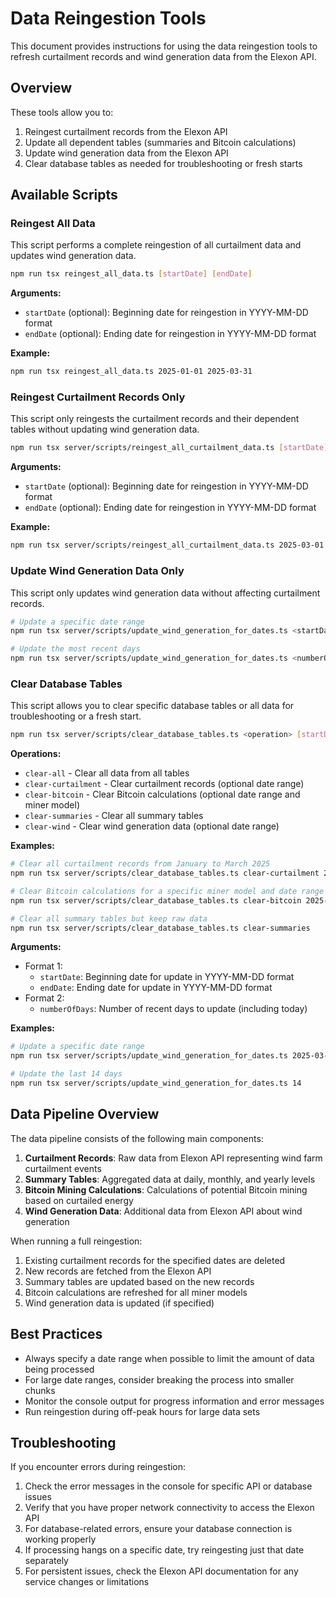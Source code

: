 # Data Reingestion Tools

This document provides instructions for using the data reingestion tools to refresh curtailment records and wind generation data from the Elexon API.

## Overview

These tools allow you to:
1. Reingest curtailment records from the Elexon API
2. Update all dependent tables (summaries and Bitcoin calculations)  
3. Update wind generation data from the Elexon API
4. Clear database tables as needed for troubleshooting or fresh starts

## Available Scripts

### Reingest All Data

This script performs a complete reingestion of all curtailment data and updates wind generation data.

```bash
npm run tsx reingest_all_data.ts [startDate] [endDate]
```

**Arguments:**
- `startDate` (optional): Beginning date for reingestion in YYYY-MM-DD format
- `endDate` (optional): Ending date for reingestion in YYYY-MM-DD format

**Example:**
```bash
npm run tsx reingest_all_data.ts 2025-01-01 2025-03-31
```

### Reingest Curtailment Records Only

This script only reingests the curtailment records and their dependent tables without updating wind generation data.

```bash
npm run tsx server/scripts/reingest_all_curtailment_data.ts [startDate] [endDate]
```

**Arguments:**
- `startDate` (optional): Beginning date for reingestion in YYYY-MM-DD format
- `endDate` (optional): Ending date for reingestion in YYYY-MM-DD format

**Example:**
```bash
npm run tsx server/scripts/reingest_all_curtailment_data.ts 2025-03-01 2025-03-31
```

### Update Wind Generation Data Only

This script only updates wind generation data without affecting curtailment records.

```bash
# Update a specific date range
npm run tsx server/scripts/update_wind_generation_for_dates.ts <startDate> <endDate>

# Update the most recent days
npm run tsx server/scripts/update_wind_generation_for_dates.ts <numberOfDays>
```

### Clear Database Tables

This script allows you to clear specific database tables or all data for troubleshooting or a fresh start.

```bash
npm run tsx server/scripts/clear_database_tables.ts <operation> [startDate] [endDate] [minerModel]
```

**Operations:**
- `clear-all` - Clear all data from all tables
- `clear-curtailment` - Clear curtailment records (optional date range)
- `clear-bitcoin` - Clear Bitcoin calculations (optional date range and miner model)
- `clear-summaries` - Clear all summary tables
- `clear-wind` - Clear wind generation data (optional date range)

**Examples:**
```bash
# Clear all curtailment records from January to March 2025
npm run tsx server/scripts/clear_database_tables.ts clear-curtailment 2025-01-01 2025-03-31

# Clear Bitcoin calculations for a specific miner model and date range
npm run tsx server/scripts/clear_database_tables.ts clear-bitcoin 2025-01-01 2025-03-31 S19J_PRO

# Clear all summary tables but keep raw data
npm run tsx server/scripts/clear_database_tables.ts clear-summaries
```

**Arguments:**
- Format 1:
  - `startDate`: Beginning date for update in YYYY-MM-DD format
  - `endDate`: Ending date for update in YYYY-MM-DD format
- Format 2:
  - `numberOfDays`: Number of recent days to update (including today)

**Examples:**
```bash
# Update a specific date range
npm run tsx server/scripts/update_wind_generation_for_dates.ts 2025-03-01 2025-03-31

# Update the last 14 days
npm run tsx server/scripts/update_wind_generation_for_dates.ts 14
```

## Data Pipeline Overview

The data pipeline consists of the following main components:

1. **Curtailment Records**: Raw data from Elexon API representing wind farm curtailment events
2. **Summary Tables**: Aggregated data at daily, monthly, and yearly levels
3. **Bitcoin Mining Calculations**: Calculations of potential Bitcoin mining based on curtailed energy
4. **Wind Generation Data**: Additional data from Elexon API about wind generation

When running a full reingestion:
1. Existing curtailment records for the specified dates are deleted
2. New records are fetched from the Elexon API
3. Summary tables are updated based on the new records
4. Bitcoin calculations are refreshed for all miner models
5. Wind generation data is updated (if specified)

## Best Practices

- Always specify a date range when possible to limit the amount of data being processed
- For large date ranges, consider breaking the process into smaller chunks
- Monitor the console output for progress information and error messages
- Run reingestion during off-peak hours for large data sets

## Troubleshooting

If you encounter errors during reingestion:

1. Check the error messages in the console for specific API or database issues
2. Verify that you have proper network connectivity to access the Elexon API
3. For database-related errors, ensure your database connection is working properly
4. If processing hangs on a specific date, try reingesting just that date separately
5. For persistent issues, check the Elexon API documentation for any service changes or limitations